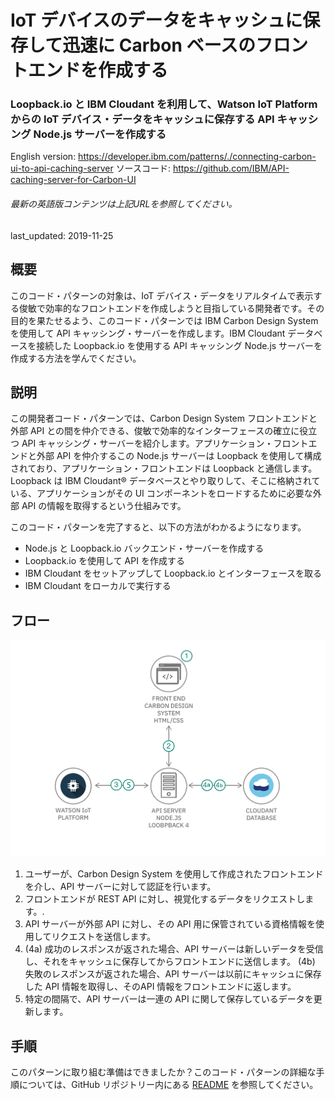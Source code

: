 # IoT デバイスのデータをキャッシュに保存して迅速に Carbon ベースのフロントエンドを作成する

### Loopback.io と IBM Cloudant を利用して、Watson IoT Platform からの IoT デバイス・データをキャッシュに保存する API キャッシング Node.js サーバーを作成する

English version: https://developer.ibm.com/patterns/./connecting-carbon-ui-to-api-caching-server
  ソースコード: https://github.com/IBM/API-caching-server-for-Carbon-UI

###### 最新の英語版コンテンツは上記URLを参照してください。
last_updated: 2019-11-25

 
## 概要

このコード・パターンの対象は、IoT デバイス・データをリアルタイムで表示する俊敏で効率的なフロントエンドを作成しようと目指している開発者です。その目的を果たせるよう、このコード・パターンでは IBM Carbon Design System を使用して API キャッシング・サーバーを作成します。IBM Cloudant データベースを接続した Loopback.io を使用する API キャッシング Node.js サーバーを作成する方法を学んでください。

## 説明

この開発者コード・パターンでは、Carbon Design System フロントエンドと外部 API との間を仲介できる、俊敏で効率的なインターフェースの確立に役立つ API キャッシング・サーバーを紹介します。アプリケーション・フロントエンドと外部 API を仲介するこの Node.js サーバーは Loopback を使用して構成されており、アプリケーション・フロントエンドは Loopback と通信します。Loopback は IBM Cloudant&reg; データベースとやり取りして、そこに格納されている、アプリケーションがその UI コンポーネントをロードするために必要な外部 API の情報を取得するという仕組みです。

このコード・パターンを完了すると、以下の方法がわかるようになります。

* Node.js と Loopback.io バックエンド・サーバーを作成する
* Loopback.io を使用して API を作成する
* IBM Cloudant をセットアップして Loopback.io とインターフェースを取る
* IBM Cloudant をローカルで実行する

## フロー

![このパターンのアーキテクチャー図](./images/arch-flow.png)

1.  ユーザーが、Carbon Design System を使用して作成されたフロントエンドを介し、API サーバーに対して認証を行います。
2.  フロントエンドが REST API に対し、視覚化するデータをリクエストします。.
3.  API サーバーが外部 API に対し、その API 用に保管されている資格情報を使用してリクエストを送信します。
4.  (4a) 成功のレスポンスが返された場合、API サーバーは新しいデータを受信し、それをキャッシュに保存してからフロントエンドに送信します。
(4b) 失敗のレスポンスが返された場合、API サーバーは以前にキャッシュに保存した API 情報を取得し、そのAPI 情報をフロントエンドに返します。
5.  特定の間隔で、API サーバーは一連の API に関して保存しているデータを更新します。

## 手順

このパターンに取り組む準備はできましたか？このコード・パターンの詳細な手順については、GitHub リポジトリー内にある [README](https://github.com/IBM/API-caching-server-for-Carbon-UI/blob/master/README.md) を参照してください。
